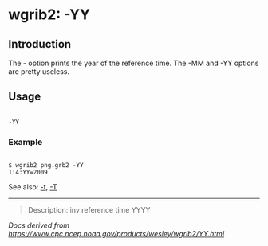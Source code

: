 # wgrib2: -YY

## Introduction

The - option prints the year of the
reference time. The -MM
and -YY options are pretty useless.

## Usage

```

-YY

```

### Example

```

$ wgrib2 png.grb2 -YY
1:4:YY=2009

```

See also: [-t](./t.html), [-T](./T.html)

---

> Description: inv reference time YYYY

_Docs derived from <https://www.cpc.ncep.noaa.gov/products/wesley/wgrib2/YY.html>_
